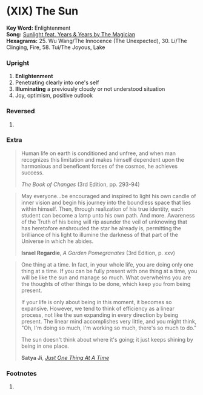 # (XIX) The Sun 

**Key Word:** Enlightenment  
**Song:** [Sunlight feat. Years & Years by The Magician](https://www.youtube.com/watch?v=TFXlWfzW9Uo)  
**Hexagrams:** 25. Wu Wang/The Innocence (The Unexpected), 30. Li/The Clinging, Fire, 58. Tui/The Joyous, Lake



### Upright

1) **Enlightenment**
2) Penetrating clearly into one's self
3) **Illuminating** a previously cloudy or not understood situation
4) Joy, optimism, positive outlook



### Reversed

1) 



### Extra

>Human life on earth is conditioned and unfree, and when man recognizes this limitation and makes himself dependent upon the harmonious and beneficent forces of the cosmos, he achieves success.
>
>*The Book of Changes* (3rd Edition, pp. 293-94)

>May everyone...be encouraged and inspired to light his own candle of inner vision and begin his journey into the boundless space that lies within himself. Then, through realization of his true identity, each student can become a lamp unto his own path. And more. Awareness of the Truth of his being will rip asunder the veil of unknowing that has heretofore enshrouded the star he already is, permitting the brilliance of his light to illumine the darkness of that part of the Universe in which he abides.
>
>**Israel Regardie**, *A Garden Pomegranates* (3rd Edition, p. xxv)

>One thing at a time. In fact, in your whole life, you are doing only one thing at a time. If you can be fully present with one thing at a time, you will be like the sun and manage so much. What overwhelms you are the thoughts of other things to be done, which keep you from being present.
>
>If your life is only about being in this moment, it becomes so expansive. However, we tend to think of efficiency as a linear process, not like the sun expanding in every direction by being present. The linear mind accomplishes very little, and you might think, "Oh, I'm doing so much, I'm working so much, there's so much to do."
>
>The sun doesn't think about where it's going; it just keeps shining by being in one place.
>
>**Satya Ji**, [*Just One Thing At A Time*](https://www.youtube.com/watch?v=DwBXUYFn8Qo)



### Footnotes

1.


